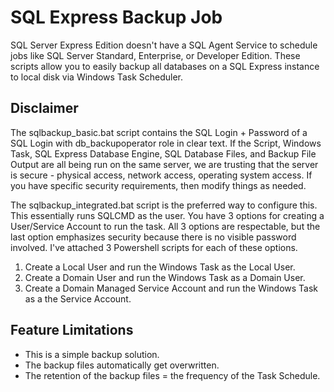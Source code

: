 # SQL Express Backup Job

SQL Server Express Edition doesn't have a SQL Agent Service to schedule jobs like SQL Server Standard, Enterprise, or Developer Edition.  These scripts allow you to easily backup all databases on a SQL Express instance to local disk via Windows Task Scheduler.

## Disclaimer

The sqlbackup_basic.bat script contains the SQL Login + Password of a SQL Login with db_backupoperator role in clear text.  If the Script, Windows Task, SQL Express Database Engine, SQL Database Files, and Backup File Output are all being run on the same server, we are trusting that the server  is secure - physical access, network access, operating system access.  If you have specific security requirements, then modify things as needed.

The sqlbackup_integrated.bat script is the preferred way to configure this.  This essentially runs SQLCMD as the user.  You have 3 options for creating a User/Service Account to run the task.  All 3 options are respectable, but the last option emphasizes security because there is no visible password involved.  I've attached 3 Powershell scripts for each of these options.

1. Create a Local User and run the Windows Task as the Local User.
2. Create a Domain User and run the Windows Task as a Domain User.
3. Create a Domain Managed Service Account and run the Windows Task as a the Service Account.

## Feature Limitations

- This is a simple backup solution.
- The backup files automatically get overwritten.
- The retention of the backup files = the frequency of the Task Schedule.
